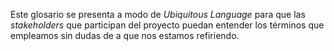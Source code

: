 Este glosario se presenta a modo de _Ubiquitous Language_ para que las _stakeholders_ que participan del proyecto puedan entender los términos que empleamos sin dudas de a que nos estamos refiriendo.
